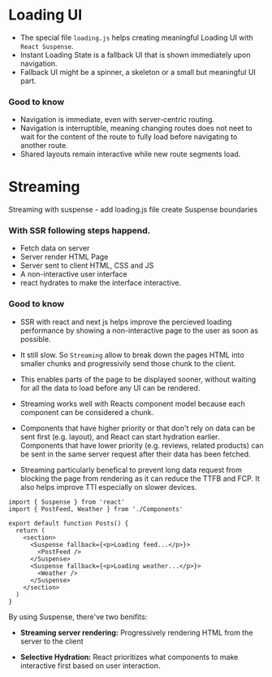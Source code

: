 # Loading UI

- The special file `loading.js` helps creating meaningful Loading UI with `React Suspense`. 
- Instant Loading State is a fallback UI that is shown immediately upon navigation.
- Fallback UI might be a spinner, a skeleton or a small but meaningful UI part.

### Good to know
 - Navigation is immediate, even with server-centric routing. 
 - Navigation is interruptible, meaning changing routes does not neet to wait for the content of the route to fully load before navigating to another route.
 - Shared layouts remain interactive while new route segments load.


# Streaming

Streaming with suspense - add loading.js file create Suspense boundaries

### With SSR following steps happend. 

- Fetch data on server
- Server render HTML Page 
- Server sent to client HTML, CSS and JS 
- A non-interactive user interface 
- react hydrates to make the interface interactive.

### Good to know

- SSR with react and next js helps improve the percieved loading performance by showing a non-interactive page to the user as soon as possible. 

- It still slow. So `Streaming` allow to break down the pages HTML into smaller chunks and progressivily send those chunk to the client. 


- This enables parts of the page to be displayed sooner, without waiting for all the data to load before any UI can be rendered. 

- Streaming works well with Reacts component model because each component can be considered a chunk.

- Components that have higher priority or that don't rely on data can be sent first (e.g. layout), and React can start hydration earlier. Components that have lower priority (e.g. reviews, related products) can be sent in the same server request after their data has been fetched.

- Streaming particularly benefical to prevent long data request from blocking the page from rendering as it can reduce the TTFB and FCP. It also helps improve TTI especially on slower devices.

```
import { Suspense } from 'react'
import { PostFeed, Weather } from './Components'
 
export default function Posts() {
  return (
    <section>
      <Suspense fallback={<p>Loading feed...</p>}>
        <PostFeed />
      </Suspense>
      <Suspense fallback={<p>Loading weather...</p>}>
        <Weather />
      </Suspense>
    </section>
  )
}

```

By using Suspense, there've two benifits:

- **Streaming server rendering:** Progressively rendering HTML from the server to the client

- **Selective Hydration:** React prioritizes what components to make interactive first based on user interaction. 